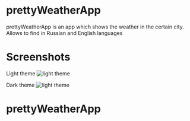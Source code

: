 # prettyWeatherApp

prettyWeatherApp is an app which shows the weather in the certain city. Allows to find in Russian and English languages

# Screenshots

Light theme
![light theme](https://i.imgur.com/stxY5Zy.png)

Dark theme
![light theme](https://i.imgur.com/4ZbgWqU.png)
# prettyWeatherApp

